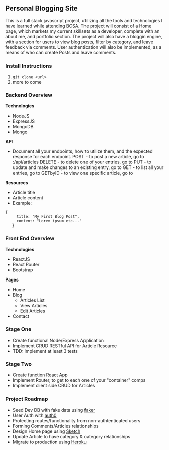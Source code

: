 ## Personal Blogging Site
This is a full stack javascript project, utilizing all the tools and technologies I have learned while attending BCSA. The project will consist of a Home page, which markets my current skillsets as a developer, complete with an about me, and portfolio section. The project will also have a bloggin engine, with a section for users to view blog posts, filter by category, and leave feedback via comments. User authentication will also be implemented, as a means of who can create Posts and leave comments.

### Install Instructions
1. ```git clone <url>```
2. more to come


### Backend Overview
**Technologies**
- NodeJS
- ExpressJS
- MongoDB
- Mongo

**API**
- Document all your endpoints, how to utilize them, and the expected response for each endpoint.
POST - to post a new article, go to :/api/articles
DELETE - to delete one of your entries, go to
PUT - to update and make changes to an existing entry, go to
GET - to list all your entries, go to
GETbyID - to view one specific article, go to


**Resources**
- Article title
- Article content
- Example:
```
{
     title: "My First Blog Post",
     content: "Lorem ipsum etc..."
   }
```

### Front End Overview
**Technologies**
- ReactJS
- React Router
- Bootstrap

**Pages**
- Home
- Blog
  - Articles List
  - View Articles
  - Edit Articles
- Contact

### Stage One
- Create functional Node/Express Application
- Implement CRUD RESTful API for Article Resource
- TDD: Implement at least 3 tests

### Stage Two
- Create function React App
- Implement Router, to get to each one of your "container" comps
- Implement client side CRUD for Articles

### Project Roadmap
- Seed Dev DB with fake data using
[faker](https://github.com/Marak/faker.js)
- User Auth with [auth0](https://auth0.com/)
- Protecting routes/functionality from non-authtenticated users
- Forming Comments/Articles relationships
- Design Home page using [Sketch](https://www.sketchapp.com/)
- Update Article to have category & category relationships
- Migrate to production using [Heroku](https://heroku.com)
